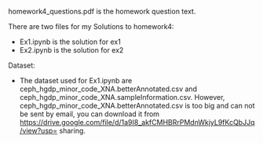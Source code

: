 homework4_questions.pdf is the homework question text.

There are two files for my Solutions to homework4:
 
- Ex1.ipynb is the solution for ex1 
- Ex2.ipynb is the solution for ex2
 
Dataset:
- The dataset used for Ex1.ipynb are ceph_hgdp_minor_code_XNA.betterAnnotated.csv and ceph_hgdp_minor_code_XNA.sampleInformation.csv. However, ceph_hgdp_minor_code_XNA.betterAnnotated.csv is too big and can not be sent by email, you can download it from 
https://drive.google.com/file/d/1a9I8_akfCMHBRrPMdnWkjyL9fKcQbJJq/view?usp= sharing.